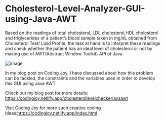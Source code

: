 # Cholesterol-Level-Analyzer-GUI-using-Java-AWT

Based on the readings of total cholesterol, LDL cholesterol,HDL cholesterol and triglycerides of a patient’s blood sample taken in mg/dL obtained from Cholesterol Test/
Lipid Profile, the task at hand is to interpret these readings and check whether the patient has an ideal level of cholesterol or not by making use of AWT(Abstract Window
Toolkit) API of Java.

![image](https://github.com/AmruhaAhmed/Cholesterol-Level-Analyzer-GUI-using-Java-AWT-Coding-Joy/assets/98407069/445b7a2b-a189-4538-9fa1-f847ffcd4413)


In my blog post on Coding Joy, I have discussed about how this problem can be tackled, the constraints and the variables used in order to develop this GUI using Java AWT.

Check out my blog post for more details:
https://codingjoy.netlify.app/cholesterollevelcheckerjavaawt

Visit Coding Joy for more such creative coding ideas:https://codingjoy.netlify.app/index.html
